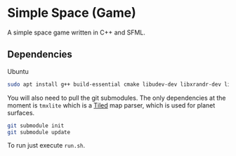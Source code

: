 # Simple Space (Game)
A simple space game written in C++ and SFML.

## Dependencies

Ubuntu
```sh
sudo apt install g++ build-essential cmake libudev-dev libxrandr-dev libopenal-dev libvorbis-dev libfreetype-dev libglew-dev libbox2d-dev doctest-dev
```

You will also need to pull the git submodules.
The only dependencies at the moment is `tmxlite` which is a [Tiled](https://www.mapeditor.org/) map parser, which is used for planet surfaces.

```sh
git submodule init
git submodule update
```

To run just execute `run.sh`.
